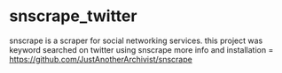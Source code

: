 # snscrape_twitter
snscrape is a scraper for social networking services.
this project was keyword searched on twitter using snscrape
more info and installation = 
https://github.com/JustAnotherArchivist/snscrape
